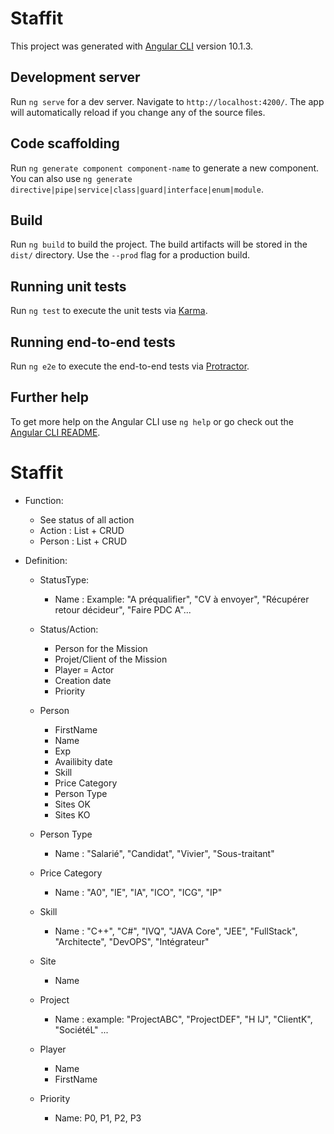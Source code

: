 # Staffit

This project was generated with [Angular CLI](https://github.com/angular/angular-cli) version 10.1.3.

## Development server

Run `ng serve` for a dev server. Navigate to `http://localhost:4200/`. The app will automatically reload if you change any of the source files.

## Code scaffolding

Run `ng generate component component-name` to generate a new component. You can also use `ng generate directive|pipe|service|class|guard|interface|enum|module`.

## Build

Run `ng build` to build the project. The build artifacts will be stored in the `dist/` directory. Use the `--prod` flag for a production build.

## Running unit tests

Run `ng test` to execute the unit tests via [Karma](https://karma-runner.github.io).

## Running end-to-end tests

Run `ng e2e` to execute the end-to-end tests via [Protractor](http://www.protractortest.org/).

## Further help

To get more help on the Angular CLI use `ng help` or go check out the [Angular CLI README](https://github.com/angular/angular-cli/blob/master/README.md).


# Staffit

- Function:
  - See status of all action
  - Action : List + CRUD
  - Person : List + CRUD

- Definition:
  - StatusType:
    - Name : Example: "A préqualifier", "CV à envoyer", "Récupérer retour décideur", "Faire PDC A"...
  
  - Status/Action:
    - Person for the Mission
    - Projet/Client of the Mission
    - Player = Actor
    - Creation date
    - Priority

  - Person
    - FirstName
    - Name
    - Exp
    - Availibity date
    - Skill
    - Price Category
    - Person Type
    - Sites OK
    - Sites KO

  - Person Type
    - Name : "Salarié", "Candidat", "Vivier", "Sous-traitant"

  - Price Category
    - Name : "A0", "IE", "IA", "ICO", "ICG", "IP"

  - Skill
    - Name : "C++", "C#", "IVQ", "JAVA Core", "JEE", "FullStack", "Architecte", "DevOPS", "Intégrateur"
  
  - Site
    - Name
  
  - Project
    - Name : example: "ProjectABC", "ProjectDEF", "H IJ", "ClientK", "SociétéL" ...
  
  - Player
    - Name
    - FirstName
  
  - Priority
    - Name: P0, P1, P2, P3
